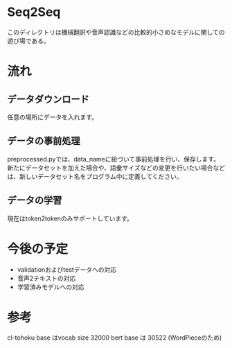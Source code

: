 # Seq2Seq
このディレクトリは機械翻訳や音声認識などの比較的小さめなモデルに関しての遊び場である。

# 流れ

## データダウンロード
任意の場所にデータを入れます。

## データの事前処理
preprocessed.pyでは、data_nameに紐づいて事前処理を行い、保存します。
新たにデータセットを加えた場合や、語彙サイズなどの変更を行いたい場合などは、新しいデータセット名をプログラム中に定義してください。

## データの学習
現在はtoken2tokenのみサポートしています。


# 今後の予定
- validationおよびtestデータへの対応
- 音声2テキストの対応
- 学習済みモデルへの対応



# 参考
cl-tohoku base はvocab size 32000
bert base は 30522 (WordPieceのため)